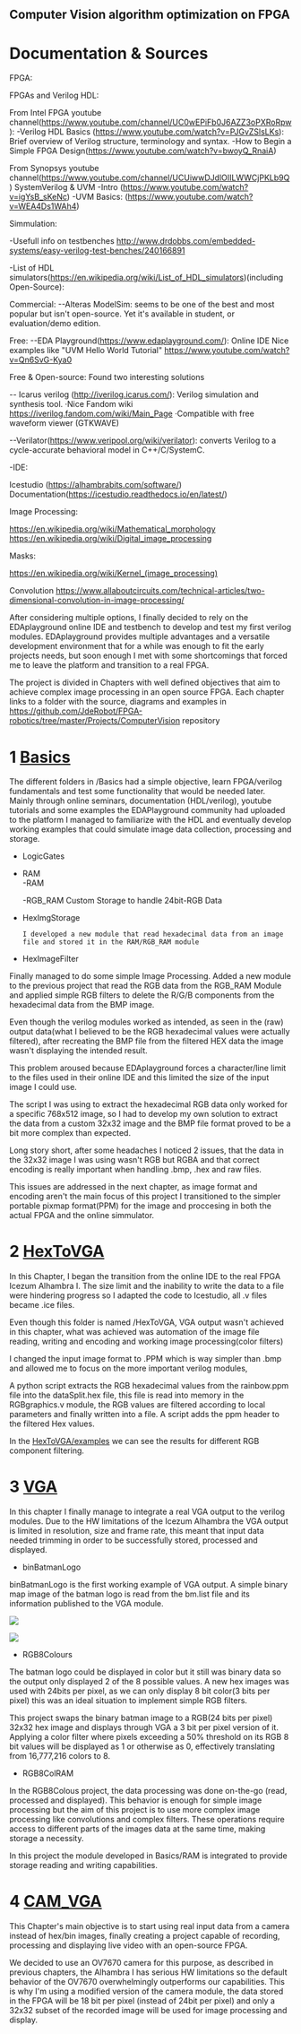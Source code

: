 ## Computer Vision algorithm optimization on FPGA


# Documentation & Sources

  FPGA:

FPGAs and Verilog HDL:

From Intel FPGA youtube channel(https://www.youtube.com/channel/UC0wEPiFb0J6AZZ3oPXRoRpw): 
-Verilog HDL Basics (https://www.youtube.com/watch?v=PJGvZSlsLKs):
Brief overview of Verilog structure, terminology and syntax.
-How to Begin a Simple FPGA Design(https://www.youtube.com/watch?v=bwoyQ_RnaiA)

From Synopsys youtube channel(https://www.youtube.com/channel/UCUiwwDJdlOIILWWCjPKLb9Q)
SystemVerilog & UVM
-Intro (https://www.youtube.com/watch?v=igYsB_sKeNc)
-UVM Basics: (https://www.youtube.com/watch?v=WEA4Ds1WAh4)

Simmulation:

-Usefull info on testbenches http://www.drdobbs.com/embedded-systems/easy-verilog-test-benches/240166891

-List of HDL simulators(https://en.wikipedia.org/wiki/List_of_HDL_simulators)(including Open-Source):

Commercial:
--Alteras ModelSim: seems to be one of the best and most popular but isn't open-source. Yet it's available in student, or evaluation/demo edition.

Free:
--EDA Playground(https://www.edaplayground.com/): Online IDE
Nice examples like "UVM Hello World Tutorial" https://www.youtube.com/watch?v=Qn6SvG-Kya0



Free & Open-source:
Found two interesting solutions

-- Icarus verilog (http://iverilog.icarus.com/): Verilog simulation and synthesis tool. 
·Nice Fandom wiki https://iverilog.fandom.com/wiki/Main_Page
·Compatible with free waveform viewer (GTKWAVE)

--Verilator(https://www.veripool.org/wiki/verilator): converts Verilog to a cycle-accurate behavioral model in C++/C/SystemC. 

-IDE:

Icestudio (https://alhambrabits.com/software/)
Documentation(https://icestudio.readthedocs.io/en/latest/)


Image Processing:

https://en.wikipedia.org/wiki/Mathematical_morphology
https://en.wikipedia.org/wiki/Digital_image_processing

Masks:

https://en.wikipedia.org/wiki/Kernel_(image_processing)

Convolution
https://www.allaboutcircuits.com/technical-articles/two-dimensional-convolution-in-image-processing/



After considering multiple options, I finally decided to rely on the EDAplayground online IDE and testbench to develop and test my first verilog modules. EDAplayground provides multiple advantages and a versatile development environment that
for a while was enough to fit the early projects needs, but soon enough I met with some shortcomings that forced me to leave the platform and transition to a real FPGA.


The project is divided in Chapters with well defined objectives that aim to achieve complex image processing in an open source FPGA. Each chapter links to a folder with the source, diagrams and examples in https://github.com/JdeRobot/FPGA-robotics/tree/master/Projects/ComputerVision repository 




# 1 [Basics](https://github.com/JdeRobot/FPGA-robotics/tree/master/Projects/ComputerVision/Basics)

The different folders in /Basics had a simple objective, learn FPGA/verilog fundamentals and test some functionality that would be needed later.
Mainly through online seminars, documentation (HDL/verilog), youtube tutorials and some examples the EDAPlayground community had uploaded to the platform I managed to familiarize with the HDL and eventually develop working examples that could simulate image data collection, processing and storage.






  * LogicGates                

  * RAM                     
      -RAM
      
      -RGB_RAM
          Custom Storage to handle 24bit-RGB Data
  * HexImgStorage             

        I developed a new module that read hexadecimal data from an image file and stored it in the RAM/RGB_RAM module
  * HexImageFilter             

   Finally managed to do some simple Image Processing. Added a new module to the previous project that read the RGB data from the RGB_RAM Module and applied simple RGB filters to delete the R/G/B components from the hexadecimal data from the BMP image.


 Even though the verilog modules worked as intended, as seen in the (raw) output data(what I believed to be the RGB hexadecimal values were actually filtered), after recreating the BMP file from the filtered HEX data the image wasn't displaying the intended result.

 This problem aroused because EDAplayground forces a character/line limit to the files used in their online IDE and this limited the size of the input image I could use.

 The script I was using to extract the hexadecimal RGB data only worked for a specific 768x512 image, so I had to develop my own solution to extract the data from a custom 32x32 image and the BMP file format proved to be a bit more complex than expected.

 Long story short, after some headaches I noticed 2 issues, that the data in the 32x32 image I was using wasn't RGB but RGBA and that correct encoding is really important when handling .bmp, .hex and raw files.

 This issues are addressed in the next chapter, as image format and encoding aren't the main focus of this project I transitioned to the simpler portable pixmap format(PPM) for the image and proccesing in both the actual FPGA and the online simmulator. 




# 2 [HexToVGA](https://github.com/JdeRobot/FPGA-robotics/tree/master/Projects/ComputerVision/HexToVGA)

In this Chapter, I began the transition from the online IDE to the real FPGA Icezum Alhambra I. The size limit and the inability to write the data to a file were hindering progress so I adapted the code to Icestudio, all .v files became .ice files.

Even though this folder is named /HexToVGA, VGA output wasn't achieved in this chapter, what was achieved was automation of the image file reading, writing and encoding and working image processing(color filters)

 I changed the input image format to .PPM which is way simpler than .bmp and allowed me to focus on the more important verilog modules,

 A python script extracts the RGB hexadecimal values from the rainbow.ppm file into the dataSplit.hex file, this file is read into memory in the RGBgraphics.v module, the RGB values are filtered according to local parameters and finally written into a file. A script adds the ppm header to the filtered Hex values.

 In the [HexToVGA/examples](https://github.com/JdeRobot/FPGA-robotics/tree/master/Projects/ComputerVision/HexToVGA/examples
) we can see the results for different RGB component filtering.



# 3 [VGA](https://github.com/JdeRobot/FPGA-robotics/tree/master/Projects/ComputerVision/VGA)


In this chapter I finally manage to integrate a real VGA output to the verilog modules. Due to the HW limitations of the Icezum Alhambra the VGA output is limited in resolution, size and frame rate, this meant that input data needed trimming in order to be successfully stored, processed and displayed.



* binBatmanLogo  

binBatmanLogo is the first working example of VGA output. A simple binary map image of the batman logo is read from the bm.list file and its information published to the VGA module.

![](https://github.com/JdeRobot/FPGA-robotics/blob/master/Projects/ComputerVision/VGA/binBatmanLogo/Diagrama.png)


![](https://github.com/JdeRobot/FPGA-robotics/blob/master/Projects/ComputerVision/VGA/binBatmanLogo/bm.gif)

* RGB8Colours    


The batman logo could be displayed in color but it still was binary data so the output only displayed 2 of the 8 possible values. A new hex images was used with 24bits per pixel, as we can only display 8 bit color(3 bits per pixel) this was an ideal situation to implement simple RGB filters.

This project swaps the binary batman image to a RGB(24 bits per pixel) 32x32 hex image and displays through VGA a 3 bit per pixel version of it. Applying a color filter where pixels exceeding a 50% threshold on its RGB 8 bit values will be displayed as 1 or otherwise as 0, effectively translating from 16,777,216 colors to 8.



* RGB8ColRAM        

In the RGB8Colous project, the data processing was done on-the-go (read, processed and displayed). This behavior is enough for simple image processing but the aim of this project is to use more complex image processing like convolutions and complex filters. These operations require access to different parts of the images data at the same time, making storage a necessity.

In this project the module developed in Basics/RAM is integrated to provide storage reading and writing capabilities.




# 4 [CAM_VGA](https://github.com/JdeRobot/FPGA-robotics/tree/master/Projects/ComputerVision/CAM_VGA)


This Chapter's main objective is to start using real input data from a camera instead of hex/bin images, finally creating a project capable of recording, processing and displaying live video with an open-source FPGA.

We decided to use an OV7670 camera for this purpose, as described in previous chapters, the Alhambra I has serious HW limitations so the default behavior of the OV7670 overwhelmingly outperforms our capabilities. This is why I'm using a modified version of the camera module, the data stored in the FPGA will be 18 bit per pixel (instead of 24bit per pixel) and only a 32x32 subset of the recorded image will be used for image processing and display. 
